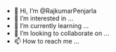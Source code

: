 - 👋 Hi, I’m @RajkumarPenjarla
- 👀 I’m interested in ...
- 🌱 I’m currently learning ...
- 💞️ I’m looking to collaborate on ...
- 📫 How to reach me ...

<!---
RajkumarPenjarla/RajkumarPenjarla is a ✨ special ✨ repository because its `README.md` (this file) appears on your GitHub profile.
You can click the Preview link to take a look at your changes.
--->
